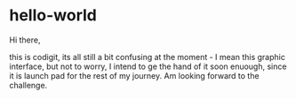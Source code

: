 # hello-world
Hi there,

this  is codigit, its all still a bit confusing at the moment - I mean this graphic interface, but not to worry, I intend to ge the hand of it soon enuough, since it is launch pad for the rest of my journey. Am looking forward to the challenge.

